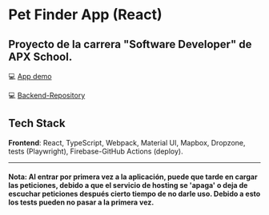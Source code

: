 # Pet Finder App (React)

## Proyecto de la carrera "Software Developer" de APX School.

:computer: [App demo](https://final-project-mod8.web.app)

:computer: [Backend-Repository](https://github.com/jotacr1019/pet-finder-app)


## Tech Stack
**Frontend**: React, TypeScript, Webpack, Material UI, Mapbox, Dropzone, tests (Playwright), Firebase-GitHub Actions (deploy).

_ _ _

#### Nota: Al entrar por primera vez a la aplicación, puede que tarde en cargar las peticiones, debido a que el servicio de hosting se 'apaga' o deja de escuchar peticiones después cierto tiempo de no darle uso. Debido a esto los tests pueden no pasar a la primera vez.
